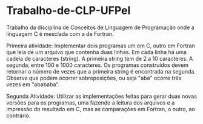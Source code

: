 # Trabalho-de-CLP-UFPel
Trabalho da disciplina de Conceitos de Linguagem de Programação onde a linguagem C é mesclada com a de Fortran.

Primeira atividade: Implementar dois programas um em C, outro em Fortran que leia de um arquivo que contenha duas linhas. Em cada linha há uma cadeia de caracteres (string). A primeira string tem de 2 a 10 caracteres. A segunda, entre 100 e 1000 caracteres. Os programas construídos devem retornar o número de vezes que a primeira string é encontrada na segunda. Observe que podem ocorrer sobreposições, ou seja "aba" ocorre três vezes em "abababa".

Segunda Atividade: Utilizar as implementações feitas para gerar duas novas versões para os programas, uma fazendo a leitura dos arquivos e a impressão do resultado em C, mas as comparações em Fortran, o outro, ao contrário.
